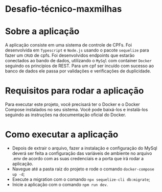 # Desafio-técnico-maxmilhas

# Sobre a aplicação

A aplicação consiste em uma sistema de controle de CPFs. Foi desenvolvida em `Typescript` e `Node.js` usando o pacote `sequelize` para fazer um `CRUD` de cpfs. Foi desenvolvidos endpoints que estarão conectados ao bando de dados, utilizando o `MySql` com container `Docker` seguindo os princípios de REST. Para um cpf ser incuído com sucesso ao banco de dados ele passa por validações e verificações de duplicidade.

# Requisitos para rodar a aplicação

  Para executar este projeto, você precisará ter o Docker e o Docker Compose instalados no seu sistema. Você pode baixá-los e instalá-los seguindo as instruções na documentação oficial do Docker.

# Como executar a aplicação

  * Depois de extrair o arquivo, fazer a instalação e configuração do MySql deverá ser feita a configuração das variáveis de ambiente no arquivo .env de acordo com as suas credenciais e a porta que irá rodar a aplicação. 
  * Navegue até a pasta raiz do projeto e rode o comando `docker-compose up -d`;
  * Execute a migration com o comando `npx sequelize-cli db:migrate`;
  * Inicie a aplicação com o comando `npm run dev`.  


  